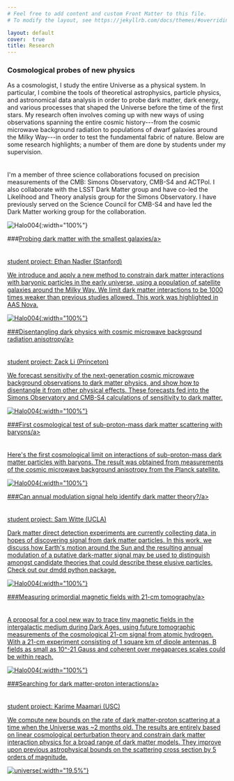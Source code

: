 ```yaml
---
# Feel free to add content and custom Front Matter to this file.
# To modify the layout, see https://jekyllrb.com/docs/themes/#overriding-theme-defaults

layout: default
cover:  true
title: Research
---
```


### Cosmological probes of new physics

<p style="margin-bottom: 35px">
As a cosmologist, I study the entire Universe as a physical system. In particular, I combine the tools of theoretical astrophysics, particle physics, and astronomical data analysis in order to probe dark matter, dark energy, and various processes that shaped the Universe before the time of the first stars. My research often involves coming up with new ways of using observations spanning the entire cosmic history---from the cosmic microwave background radiation to populations of dwarf galaxies around the Milky Way---in order to test the fundamental fabric of nature. Below are some research highlights; a number of them are done by students under my supervision.

I'm a member of three science collaborations focused on precision measurements of the CMB: Simons Observatory, CMB-S4 and ACTPol. I also collaborate with the LSST Dark Matter group and have co-led the Likelihood and Theory analysis group for the Simons Observatory. I have previously served on the Science Council for CMB-S4 and have led the Dark Matter working group for the collaboration.
</p>

![Halo004]({{eonadler.github.io}}/assets/img/Research1){:width="100%"}
<p style="margin-bottom: 35px">
###<a href="https://arxiv.org/abs/1904.10000">Probing dark matter with the smallest galaxies/a>

student project: Ethan Nadler (Stanford)

We introduce and apply a new method to constrain dark matter interactions with baryonic particles in the early universe, using a population of satellite galaxies around the Milky Way. We limit dark matter interactions to be 1000 times weaker than previous studies allowed. This work was highlighted in AAS Nova.
</p

![Halo004]({{eonadler.github.io}}/assets/img/Research2){:width="100%"}
<p style="margin-bottom: 35px">
###<a href="https://arxiv.org/abs/1806.10165Disentangling">Disentangling dark physics with cosmic microwave background radiation anisotropy/a>

student project: Zack Li (Princeton)

We forecast sensitivity of the next-generation cosmic microwave background observations to dark matter physics, and show how to disentangle it from other physical effects. These forecasts fed into the Simons Observatory and CMB-S4 calculations of sensitivity to dark matter.
</p

![Halo004]({{eonadler.github.io}}/assets/img/Research3){:width="100%"}
<p style="margin-bottom: 35px">
###<a href="https://arxiv.org/abs/1712.07133">First cosmological test of sub-proton-mass dark matter scattering with baryons/a>

Here's the first cosmological limit on interactions of sub-proton-mass dark matter particles with baryons. The result was obtained from measurements of the cosmic microwave background anisotropy from the Planck satellite.
</p

![Halo004]({{eonadler.github.io}}/assets/img/Research4){:width="100%"}
<p style="margin-bottom: 35px">
###<a href="https://arxiv.org/abs/1612.07808">Can annual modulation signal help identify dark matter theory?/a>

student project: Sam Witte (UCLA)

Dark matter direct detection experiments are currently collecting data, in hopes of discovering signal from dark matter particles. In this work, we discuss how Earth's motion around the Sun and the resulting annual modulation of a putative dark-matter signal may be used to distinguish amongst candidate theories that could describe these elusive particles. Check out our dmdd python package.
</p

![Halo004]({{eonadler.github.io}}/assets/img/Research5){:width="100%"}
<p style="margin-bottom: 35px">
###<a href="https://arxiv.org/abs/1604.06327">Measuring primordial magnetic fields with 21-cm tomography/a>

A proposal for a cool new way to trace tiny magnetic fields in the intergalactic medium during Dark Ages, using future tomographic measurements of the cosmological 21-cm signal from atomic hydrogen. With a 21-cm experiment consisting of 1 square km of dipole antennas, B fields as small as 10^-21 Gauss and coherent over megaparces scales could be within reach.
</p

![Halo004]({{eonadler.github.io}}/assets/img/Research6){:width="100%"}
<p style="margin-bottom: 35px">
###<a href="https://arxiv.org/abs/2010.02936">Searching for dark matter-proton interactions/a>

student project: Karime Maamari (USC)

We compute new bounds on the rate of dark matter-proton scattering at a time when the Universe was ~2 months old. The results are entirely based on linear cosmological perturbation theory and constrain dark matter interaction physics for a broad range of dark matter models. They improve upon previous astrophysical bounds on the scattering cross section by 5 orders of magnitude.
</p


![universe]({{veragluscevic.github.io}}/dm.png){:width="19.5%"}

